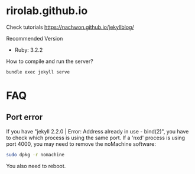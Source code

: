 # rirolab.github.io

Check tutorials
https://nachwon.github.io/jekyllblog/


Recommended Version
- Ruby: 3.2.2


How to compile and run the server?
~~~~bash
bundle exec jekyll serve
~~~~


# FAQ
## Port error
If you have "jekyll 2.2.0 | Error: Address already in use - bind(2)", you have to check which process is using the same port. If a 'nxd' process is using port 4000, you may need to remove the noMachine software:

~~~~bash
sudo dpkg -r nomachine
~~~~

You also need to reboot.

